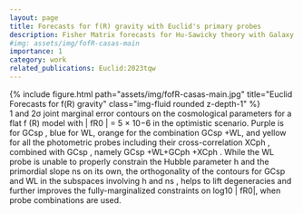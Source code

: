 ```yaml
---
layout: page
title: Forecasts for f(R) gravity with Euclid's primary probes
description: Fisher Matrix forecasts for Hu-Sawicky theory with Galaxy Clustering and Weak Lensing
#img: assets/img/fofR-casas-main
importance: 1
category: work
related_publications: Euclid:2023tqw
---
```



<div class="row">
    <div class="col-sm mt-3 mt-md-0">
        {% include figure.html path="assets/img/fofR-casas-main.jpg" title="Euclid Forecasts for f(R) gravity" class="img-fluid rounded z-depth-1" %}
    </div>
</div>
<div class="caption">
    1 and 2σ joint marginal error contours on the cosmological parameters for a flat f (R) model with | fR0 | = 5 × 10−6 in the optimistic scenario.
    Purple is for GCsp , blue for WL, orange for the combination GCsp +WL, and yellow for all the photometric probes including their cross-correlation
    XCph , combined with GCsp , namely GCsp +WL+GCph +XCph . While the WL probe is unable to properly constrain the Hubble parameter h and the
    primordial slope ns on its own, the orthogonality of the contours for GCsp and WL in the subspaces involving h and ns , helps to lift degeneracies
    and further improves the fully-marginalized constraints on log10 | fR0|, when probe combinations are used.
</div>



